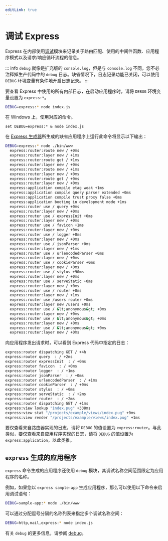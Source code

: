 ```yaml
---
editLink: true
---
```


# 调试 Express

Express 在内部使用[调试](https://www.npmjs.com/package/debug)模块来记录关于路由匹配、使用的中间件函数、应用程序模式以及请求/响应循环流程的信息。

::: info
`debug` 就像是扩充版的 `console.log`，但是与 `console.log` 不同，您不必注释掉生产代码中的 `debug` 日志。缺省情况下，日志记录功能已关闭，可以使用 `DEBUG` 环境变量有条件地开启日志记录。
:::

要查看 Express 中使用的所有内部日志，在启动应用程序时，请将 `DEBUG` 环境变量设置为 `express:*`。

```bash
DEBUG=express:* node index.js
```

在 Windows 上，使用对应的命令。

```batch
set DEBUG=express:* & node index.js
```

在 [Express 生成器](/guide/generator)所生成的缺省应用程序上运行此命令将显示以下输出：

```bash
DEBUG=express:* node ./bin/www
  express:router:route new / +0ms
  express:router:layer new / +1ms
  express:router:route get / +1ms
  express:router:layer new / +0ms
  express:router:route new / +1ms
  express:router:layer new / +0ms
  express:router:route get / +0ms
  express:router:layer new / +0ms
  express:application compile etag weak +1ms
  express:application compile query parser extended +0ms
  express:application compile trust proxy false +0ms
  express:application booting in development mode +1ms
  express:router use / query +0ms
  express:router:layer new / +0ms
  express:router use / expressInit +0ms
  express:router:layer new / +0ms
  express:router use / favicon +1ms
  express:router:layer new / +0ms
  express:router use / logger +0ms
  express:router:layer new / +0ms
  express:router use / jsonParser +0ms
  express:router:layer new / +1ms
  express:router use / urlencodedParser +0ms
  express:router:layer new / +0ms
  express:router use / cookieParser +0ms
  express:router:layer new / +0ms
  express:router use / stylus +90ms
  express:router:layer new / +0ms
  express:router use / serveStatic +0ms
  express:router:layer new / +0ms
  express:router use / router +0ms
  express:router:layer new / +1ms
  express:router use /users router +0ms
  express:router:layer new /users +0ms
  express:router use / &lt;anonymous&gt; +0ms
  express:router:layer new / +0ms
  express:router use / &lt;anonymous&gt; +0ms
  express:router:layer new / +0ms
  express:router use / &lt;anonymous&gt; +0ms
  express:router:layer new / +0ms
```

向应用程序发出请求时，可以看到 Express 代码中指定的日志：

```bash
express:router dispatching GET / +4h
express:router query  : / +2ms
express:router expressInit  : / +0ms
express:router favicon  : / +0ms
express:router logger  : / +1ms
express:router jsonParser  : / +0ms
express:router urlencodedParser  : / +1ms
express:router cookieParser  : / +0ms
express:router stylus  : / +0ms
express:router serveStatic  : / +2ms
express:router router  : / +2ms
express:router dispatching GET / +1ms
express:view lookup "index.pug" +338ms
express:view stat "/projects/example/views/index.pug" +0ms
express:view render "/projects/example/views/index.pug" +1ms
```

要仅查看来自路由器实现的日志，请将 `DEBUG` 的值设置为 `express:router`。与此类似，要仅查看来自应用程序实现的日志，请将 `DEBUG` 的值设置为 `express:application`，以此类推。

## `express` 生成的应用程序

`express` 命令生成的应用程序还使用 `debug` 模块，其调试名称空间范围限定为应用程序的名称。

例如，如果您以 `express sample-app` 生成应用程序，那么可以使用以下命令来启用调试语句：

```bash
DEBUG=sample-app:* node ./bin/www
```

可以通过分配逗号分隔的名称列表来指定多个调试名称空间：

```bash
DEBUG=http,mail,express:* node index.js
```

有关 `debug` 的更多信息，请参阅 [debug](https://www.npmjs.com/package/debug)。
